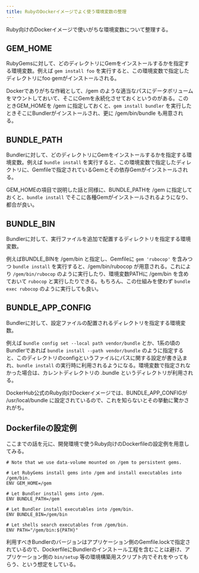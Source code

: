 ```yaml
---
title: RubyのDockerイメージでよく使う環境変数の整理
---
```


Ruby向けのDockerイメージで使いがちな環境変数について整理する。

## GEM_HOME

RubyGemsに対して、どのディレクトリにGemをインストールするかを指定する環境変数。例えば `gem install foo` を実行すると、この環境変数で指定したディレクトリにfoo gemがインストールされる。

Dockerでありがちな作戦として、/gem のような適当なパスにデータボリュームをマウントしておいて、そこにGemを永続化させておくというのがある。このときGEM_HOMEを /gem に指定しておくと、`gem install bundler` を実行したときそこにBundlerがインストールされ、更に /gem/bin/bundle も用意される。

## BUNDLE_PATH

Bundlerに対して、どのディレクトリにGemをインストールするかを指定する環境変数。例えば `bundle install` を実行すると、この環境変数で指定したディレクトリに、Gemfileで指定されているGemとその依存Gemがインストールされる。

GEM_HOMEの項目で説明した話と同様に、BUNDLE_PATHを /gem に指定しておくと、`bundle install` でそこに各種Gemがインストールされるようになり、都合が良い。

## BUNDLE_BIN

Bundlerに対して、実行ファイルを追加で配置するディレクトリを指定する環境変数。

例えばBUNDLE_BINを /gem/bin と指定し、Gemfileに `gem 'rubocop'` を含みつつ `bundle install` を実行すると、/gem/bin/rubocop が用意される。これにより `/gem/bin/rubocop` のように実行したり、環境変数PATHに /gem/bin を含めておいて `rubocop` と実行したりできる。もちろん、この仕組みを使わず `bundle exec rubocop` のように実行しても良い。

## BUNDLE_APP_CONFIG

Bundlerに対して、設定ファイルの配置されるディレクトリを指定する環境変数。

例えば `bundle config set --local path vendor/bundle` とか、1系の頃のBundlerであれば `bundle install --path vendor/bundle` のように指定すると、このディレクトリのconfigというファイルにパスに関する設定が書き込まれ、`bundle install` の実行時に利用されるようになる。環境変数で指定されなかった場合は、カレントディレクトリの .bundle というディレクトリが利用される。

DockerHub公式のRuby向けDockerイメージでは、BUNDLE_APP_CONFIGが /usr/local/bundle に設定されているので、これを知らないとその挙動に驚かされがち。

## Dockerfileの設定例

ここまでの話を元に、開発環境で使うRuby向けのDockerfileの設定例を用意してみる。

```
# Note that we use data-volume mounted on /gem to persistent gems.

# Let RubyGems install gems into /gem and install executables into /gem/bin.
ENV GEM_HOME=/gem

# Let Bundler install gems into /gem.
ENV BUNDLE_PATH=/gem

# Let Bundler install executables into /gem/bin.
ENV BUNDLE_BIN=/gem/bin

# Let shells search executables from /gem/bin.
ENV PATH="/gem/bin:${PATH}"
```

利用すべきBundlerのバージョンはアプリケーション側のGemfile.lockで指定されているので、DockerfileにBundlerのインストール工程を含むことは避け、アプリケーション側の `bin/setup` 等の環境構築用スクリプト内でそれをやってもらう、という想定をしている。
